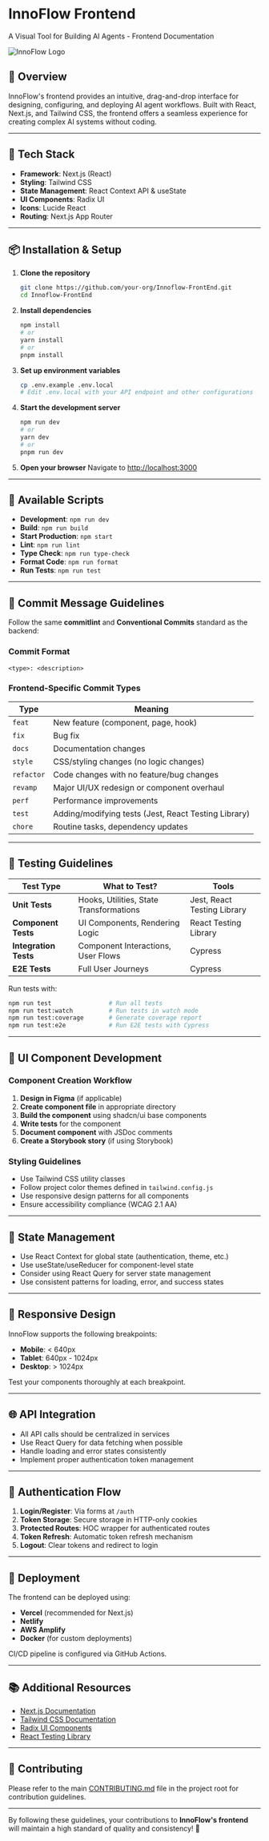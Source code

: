 # InnoFlow Frontend
A Visual Tool for Building AI Agents - Frontend Documentation

![InnoFlow Logo](public/images/three.jpg)

## 🚀 Overview
InnoFlow's frontend provides an intuitive, drag-and-drop interface for designing, configuring, and deploying AI agent workflows. Built with React, Next.js, and Tailwind CSS, the frontend offers a seamless experience for creating complex AI systems without coding.

---

## 🔧 Tech Stack
- **Framework**: Next.js (React)
- **Styling**: Tailwind CSS
- **State Management**: React Context API & useState
- **UI Components**: Radix UI
- **Icons**: Lucide React
- **Routing**: Next.js App Router

---

## 📦 Installation & Setup

1. **Clone the repository**
   ```bash
   git clone https://github.com/your-org/Innoflow-FrontEnd.git
   cd Innoflow-FrontEnd
   ```

2. **Install dependencies**
   ```bash
   npm install
   # or
   yarn install
   # or
   pnpm install
   ```

3. **Set up environment variables**
   ```bash
   cp .env.example .env.local
   # Edit .env.local with your API endpoint and other configurations
   ```

4. **Start the development server**
   ```bash
   npm run dev
   # or
   yarn dev
   # or
   pnpm run dev
   ```

5. **Open your browser**
   Navigate to [http://localhost:3000](http://localhost:3000)

---

## 🔄 Available Scripts

- **Development**: `npm run dev`
- **Build**: `npm run build`
- **Start Production**: `npm start`
- **Lint**: `npm run lint`
- **Type Check**: `npm run type-check`
- **Format Code**: `npm run format`
- **Run Tests**: `npm run test`

---

## 📜 Commit Message Guidelines

Follow the same **commitlint** and **Conventional Commits** standard as the backend:

### Commit Format
```
<type>: <description>
```

### Frontend-Specific Commit Types

| Type       | Meaning                                                 |
|------------|---------------------------------------------------------|
| `feat`     | New feature (component, page, hook)                     |
| `fix`      | Bug fix                                                 |
| `docs`     | Documentation changes                                   |
| `style`    | CSS/styling changes (no logic changes)                  |
| `refactor` | Code changes with no feature/bug changes                |
| `revamp`   | Major UI/UX redesign or component overhaul              |
| `perf`     | Performance improvements                                |
| `test`     | Adding/modifying tests (Jest, React Testing Library)    |
| `chore`    | Routine tasks, dependency updates                       |

---

## 🧪 Testing Guidelines

| Test Type       | What to Test?                           | Tools                           |
|-----------------|----------------------------------------|----------------------------------|
| **Unit Tests**  | Hooks, Utilities, State Transformations | Jest, React Testing Library     |
| **Component Tests** | UI Components, Rendering Logic     | React Testing Library           |
| **Integration Tests** | Component Interactions, User Flows | Cypress                       |
| **E2E Tests**   | Full User Journeys                     | Cypress                         |

Run tests with:
```bash
npm run test                # Run all tests
npm run test:watch          # Run tests in watch mode
npm run test:coverage       # Generate coverage report
npm run test:e2e            # Run E2E tests with Cypress
```

---

## 🎨 UI Component Development

### Component Creation Workflow

1. **Design in Figma** (if applicable)
2. **Create component file** in appropriate directory
3. **Build the component** using shadcn/ui base components
4. **Write tests** for the component
5. **Document component** with JSDoc comments
6. **Create a Storybook story** (if using Storybook)

### Styling Guidelines

- Use Tailwind CSS utility classes
- Follow project color themes defined in `tailwind.config.js`
- Use responsive design patterns for all components
- Ensure accessibility compliance (WCAG 2.1 AA)

---

## 🔁 State Management

- Use React Context for global state (authentication, theme, etc.)
- Use useState/useReducer for component-level state
- Consider using React Query for server state management
- Use consistent patterns for loading, error, and success states

---

## 📱 Responsive Design

InnoFlow supports the following breakpoints:

- **Mobile**: < 640px
- **Tablet**: 640px - 1024px
- **Desktop**: > 1024px

Test your components thoroughly at each breakpoint.

---

## 🌐 API Integration

- All API calls should be centralized in services
- Use React Query for data fetching when possible
- Handle loading and error states consistently
- Implement proper authentication token management

---

## 🔐 Authentication Flow

1. **Login/Register**: Via forms at `/auth`
2. **Token Storage**: Secure storage in HTTP-only cookies
3. **Protected Routes**: HOC wrapper for authenticated routes
4. **Token Refresh**: Automatic token refresh mechanism
5. **Logout**: Clear tokens and redirect to login

---

## 🚀 Deployment

The frontend can be deployed using:

- **Vercel** (recommended for Next.js)
- **Netlify**
- **AWS Amplify**
- **Docker** (for custom deployments)

CI/CD pipeline is configured via GitHub Actions.

---

## 📚 Additional Resources

- [Next.js Documentation](https://nextjs.org/docs)
- [Tailwind CSS Documentation](https://tailwindcss.com/docs)
- [Radix UI Components](https://www.radix-ui.com/)
- [React Testing Library](https://testing-library.com/docs/react-testing-library/intro/)

---

## 🤝 Contributing

Please refer to the main [CONTRIBUTING.md](../CONTRIBUTING.md) file in the project root for contribution guidelines.

---

By following these guidelines, your contributions to **InnoFlow's frontend** will maintain a high standard of quality and consistency! 🚀
